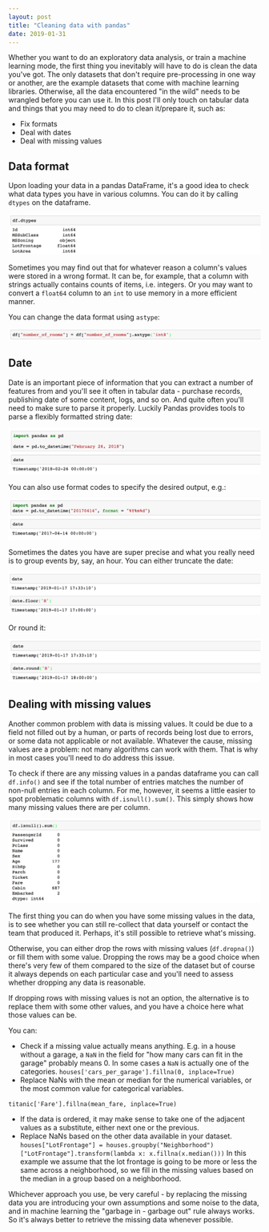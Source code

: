 ```yaml
---
layout: post
title: "Cleaning data with pandas"
date: 2019-01-31
---
```


Whether you want to do an exploratory data analysis, or train a machine learning mode, the first thing you 
inevitably will have to do is clean the data you've got. The only datasets that don't require pre-processing 
in one way or another, are the example datasets that come with machine learning libraries. Otherwise, all 
the data encountered "in the wild" needs to be wrangled before you can use it. In this post I'll only touch on 
tabular data and things that you may need to do to clean it/prepare it, such as: 
* Fix formats
* Deal with dates
* Deal with missing values

## Data format
Upon loading your data in a pandas DataFrame, it's a good idea to check what data types you have in various columns. 
You can do it by calling `dtypes` on the dataframe. 

![df.dtypes](/images/jan31-dtypes.png)

Sometimes you may find out that for whatever reason a column's values were stored in a wrong format. It can be, 
for example, that a column with strings actually contains counts of items, i.e. integers. Or you may want to 
convert a `float64` column to an `int` to use memory in a more efficient manner. 

You can change the data format using `astype`:

![astype](/images/jan31-astype.png)

## Date
Date is an important piece of information that you can extract a number of features from and you'll see it often 
in tabular data - purchase records, publishing date of some content, logs, and so on. And quite often you'll need 
to make sure to parse it properly. Luckily Pandas provides tools to parse a flexibly formatted string date:

![to_datetime](/images/jan-31-date_time.png) 

You can also use format codes to specify the desired output, e.g.:

![date_format](/images/jan31-date-format.png)

Sometimes the dates you have are super precise and what you really need is to group events by, say, an hour. 
You can either truncate the date:
 
![truncate the date](/images/jan31-truncate.png)

Or round it:

![round the date](/images/jan31-round.png)

## Dealing with missing values
Another common problem with data is missing values. It could be due to a field not filled out by a human, or 
parts of records being lost due to errors, or some data not applicable or not available. Whatever the cause, 
missing values are a problem: not many algorithms can work with them. That is why in most cases you'll need to 
do address this issue. 

To check if there are any missing values in a pandas dataframe you can call `df.info()` and see if the total 
number of entries matches the number of non-null entries in each column. For me, however, it seems a little easier to 
spot problematic columns with `df.isnull().sum()`. This simply shows how many missing values there are per column.

![nans](/images/jan31-isnull-sum.png)

The first thing you can do when you have some missing values in the data, is to see whether you can still 
re-collect that data yourself or contact the team that produced it. Perhaps, it's still possible to retrieve what's 
missing. 
 
Otherwise, you can either drop the rows with missing values (`df.dropna()`) or fill them with some value. Dropping 
the rows may be a good choice when there's very few of them compared to the size of the dataset but of course 
it always depends on each particular case and you'll need to assess whether dropping any data is reasonable.

If dropping rows with missing values is not an option, the alternative is to replace them with some other values, 
and you have a choice here what those values can be. 

You can: 
* Check if a missing value actually means anything. E.g. in a house without a garage, a `NaN` in the field for 
"how many cars can fit in the garage" probably means 0. In some cases a `NaN` is actually one of the categories.
```houses['cars_per_garage'].fillna(0, inplace=True)```
* Replace NaNs with the mean or median for the numerical variables, or the most common value for categorical variables.
```mean_fare = titanic["Fare"].mean()
titanic['Fare'].fillna(mean_fare, inplace=True)
```
* If the data is ordered, it may make sense to take one of the adjacent values as a substitute, either next one or the previous.
* Replace NaNs based on the other data available in your dataset. 
```houses["LotFrontage"] = houses.groupby("Neighborhood")["LotFrontage"].transform(lambda x: x.fillna(x.median()))```
In this example we assume that the lot frontage is going to be more or less the same across a neighborhood, so 
we fill in the missing values based on the median in a group based on a neighborhood. 

Whichever approach you use, be very careful - by replacing the missing data you are introducing your own assumptions 
and some noise to the data, and in machine learning the "garbage in - garbage out" rule always works. 
So it's always better to retrieve the missing data whenever possible.



